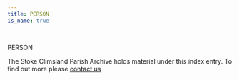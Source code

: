 ```yaml
---
title: PERSON
is_name: true

---
```


PERSON


The Stoke Climsland Parish Archive holds material under this index entry. To find out more please [contact us](/contact/)
